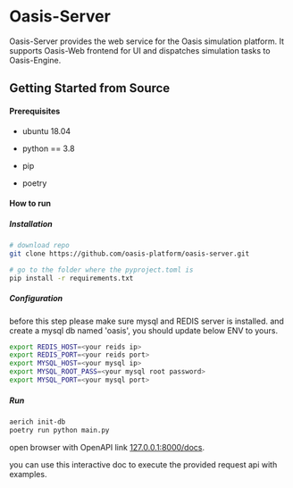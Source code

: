 # Oasis-Server

Oasis-Server provides the web service for the Oasis simulation platform. It supports Oasis-Web frontend for UI and dispatches simulation tasks to Oasis-Engine. 

## Getting Started from Source


#### Prerequisites

- ubuntu 18.04

- python == 3.8

- pip

- poetry 

#### How to run

##### Installation

   ```bash
   # download repo
   git clone https://github.com/oasis-platform/oasis-server.git
   
   # go to the folder where the pyproject.toml is
   pip install -r requirements.txt

   ```

##### Configuration

before this step please make sure mysql and REDIS server is installed. and create a mysql db named 'oasis', you should update below ENV to yours.
   
   ```bash
   export REDIS_HOST=<your reids ip>
   export REDIS_PORT=<your reids port>
   export MYSQL_HOST=<your mysql ip>
   export MYSQL_ROOT_PASS=<your mysql root password>
   export MYSQL_PORT=<your mysql port>
   ```

##### Run

   ```bash
   aerich init-db
   poetry run python main.py
   ```

open browser with OpenAPI link [127.0.0.1:8000/docs](http://127.0.0.1:8000/docs).

you can use this interactive doc to execute the provided request api with examples.
